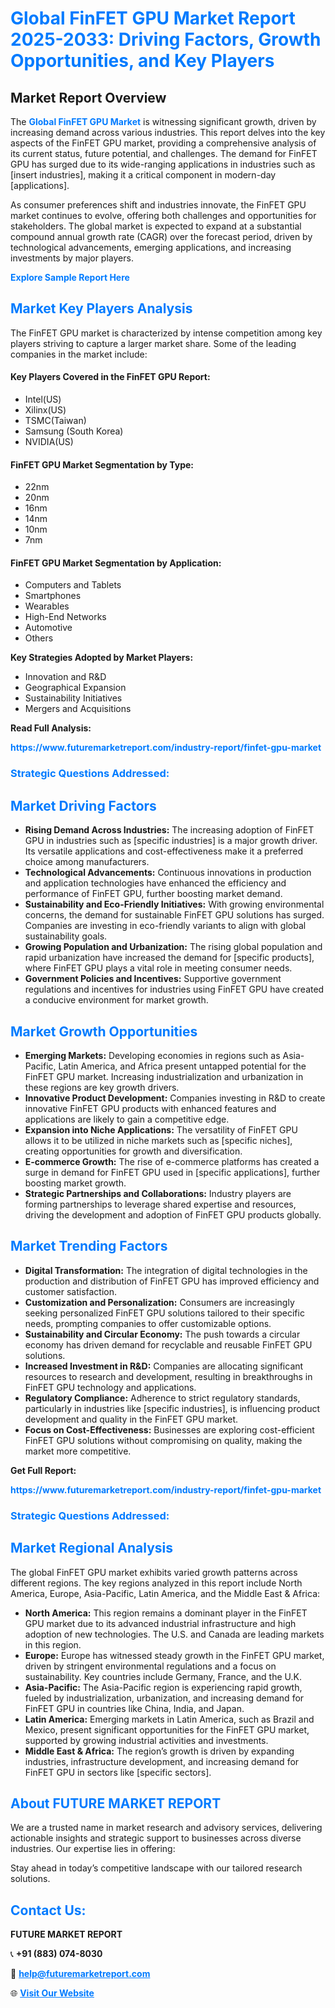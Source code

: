 <h1 style="color: #007BFF;">Global FinFET GPU Market Report 2025-2033: Driving Factors, Growth Opportunities, and Key Players</h1>

<section id="overview">
<h2>Market Report Overview</h2>
<p>The <a href="https://www.futuremarketreport.com/industry-report/finfet-gpu-market" style="color: #007BFF; text-decoration: none;"><strong>Global FinFET GPU Market</strong></a> is witnessing significant growth, driven by increasing demand across various industries. This report delves into the key aspects of the FinFET GPU market, providing a comprehensive analysis of its current status, future potential, and challenges. The demand for FinFET GPU has surged due to its wide-ranging applications in industries such as [insert industries], making it a critical component in modern-day [applications].</p>
<p>As consumer preferences shift and industries innovate, the FinFET GPU market continues to evolve, offering both challenges and opportunities for stakeholders. The global market is expected to expand at a substantial compound annual growth rate (CAGR) over the forecast period, driven by technological advancements, emerging applications, and increasing investments by major players.</p>
</section>

<section id="overview">
<p><a href="https://www.futuremarketreport.com/request-sample/reportId=75703" style="color: #007BFF; text-decoration: none;"><strong>Explore Sample Report Here</strong></a></p>
</section>

<section id="key-players">
<h2 style="color: #007BFF;">Market Key Players Analysis</h2>
<p>The FinFET GPU market is characterized by intense competition among key players striving to capture a larger market share. Some of the leading companies in the market include:</p>
<h4>Key Players Covered in the FinFET GPU Report:</h4>
<ul><li>Intel(US)</li><li>Xilinx(US)</li><li>TSMC(Taiwan)</li><li>Samsung (South Korea)</li><li>NVIDIA(US)</li></ul>
<h4>FinFET GPU Market Segmentation by Type:</h4>
<ul><li>22nm</li><li>20nm</li><li>16nm</li><li>14nm</li><li>10nm</li><li>7nm</li></ul>

<h4>FinFET GPU Market Segmentation by Application:</h4>
<ul><li>Computers and Tablets</li><li>Smartphones</li><li>Wearables</li><li>High-End Networks</li><li>Automotive</li><li>Others</li></ul>
<p><strong>Key Strategies Adopted by Market Players:</strong></p>
<ul>
<li>Innovation and R&D</li>
<li>Geographical Expansion</li>
<li>Sustainability Initiatives</li>
<li>Mergers and Acquisitions</li>
</ul>
</section>

<section>
<p><strong>Read Full Analysis: </strong></p><a href="https://www.futuremarketreport.com/industry-report/finfet-gpu-market" style="color: #007BFF; text-decoration: none;"><strong>https://www.futuremarketreport.com/industry-report/finfet-gpu-market</strong></a>
<h3 style="color: #007BFF;">Strategic Questions Addressed:</h3>
</section>

<section id="driving-factors">
<h2 style="color: #007BFF;">Market Driving Factors</h2>
<ul>
<li><strong>Rising Demand Across Industries:</strong> The increasing adoption of FinFET GPU in industries such as [specific industries] is a major growth driver. Its versatile applications and cost-effectiveness make it a preferred choice among manufacturers.</li>
<li><strong>Technological Advancements:</strong> Continuous innovations in production and application technologies have enhanced the efficiency and performance of FinFET GPU, further boosting market demand.</li>
<li><strong>Sustainability and Eco-Friendly Initiatives:</strong> With growing environmental concerns, the demand for sustainable FinFET GPU solutions has surged. Companies are investing in eco-friendly variants to align with global sustainability goals.</li>
<li><strong>Growing Population and Urbanization:</strong> The rising global population and rapid urbanization have increased the demand for [specific products], where FinFET GPU plays a vital role in meeting consumer needs.</li>
<li><strong>Government Policies and Incentives:</strong> Supportive government regulations and incentives for industries using FinFET GPU have created a conducive environment for market growth.</li>
</ul>
</section>

<section id="growth-opportunities">
<h2 style="color: #007BFF;">Market Growth Opportunities</h2>
<ul>
<li><strong>Emerging Markets:</strong> Developing economies in regions such as Asia-Pacific, Latin America, and Africa present untapped potential for the FinFET GPU market. Increasing industrialization and urbanization in these regions are key growth drivers.</li>
<li><strong>Innovative Product Development:</strong> Companies investing in R&D to create innovative FinFET GPU products with enhanced features and applications are likely to gain a competitive edge.</li>
<li><strong>Expansion into Niche Applications:</strong> The versatility of FinFET GPU allows it to be utilized in niche markets such as [specific niches], creating opportunities for growth and diversification.</li>
<li><strong>E-commerce Growth:</strong> The rise of e-commerce platforms has created a surge in demand for FinFET GPU used in [specific applications], further boosting market growth.</li>
<li><strong>Strategic Partnerships and Collaborations:</strong> Industry players are forming partnerships to leverage shared expertise and resources, driving the development and adoption of FinFET GPU products globally.</li>
</ul>
</section>

<section id="trending-factors">
<h2 style="color: #007BFF;">Market Trending Factors</h2>
<ul>
<li><strong>Digital Transformation:</strong> The integration of digital technologies in the production and distribution of FinFET GPU has improved efficiency and customer satisfaction.</li>
<li><strong>Customization and Personalization:</strong> Consumers are increasingly seeking personalized FinFET GPU solutions tailored to their specific needs, prompting companies to offer customizable options.</li>
<li><strong>Sustainability and Circular Economy:</strong> The push towards a circular economy has driven demand for recyclable and reusable FinFET GPU solutions.</li>
<li><strong>Increased Investment in R&D:</strong> Companies are allocating significant resources to research and development, resulting in breakthroughs in FinFET GPU technology and applications.</li>
<li><strong>Regulatory Compliance:</strong> Adherence to strict regulatory standards, particularly in industries like [specific industries], is influencing product development and quality in the FinFET GPU market.</li>
<li><strong>Focus on Cost-Effectiveness:</strong> Businesses are exploring cost-efficient FinFET GPU solutions without compromising on quality, making the market more competitive.</li>
</ul>
</section>

<section>
<p><strong>Get Full Report: </strong></p><a href="https://www.futuremarketreport.com/industry-report/finfet-gpu-market" style="color: #007BFF; text-decoration: none;"><strong>https://www.futuremarketreport.com/industry-report/finfet-gpu-market</strong></a>
<h3 style="color: #007BFF;">Strategic Questions Addressed:</h3>
</section>


<section id="regional-analysis">
<h2 style="color: #007BFF;">Market Regional Analysis</h2>
<p>The global FinFET GPU market exhibits varied growth patterns across different regions. The key regions analyzed in this report include North America, Europe, Asia-Pacific, Latin America, and the Middle East & Africa:</p>
<ul>
<li><strong>North America:</strong> This region remains a dominant player in the FinFET GPU market due to its advanced industrial infrastructure and high adoption of new technologies. The U.S. and Canada are leading markets in this region.</li>
<li><strong>Europe:</strong> Europe has witnessed steady growth in the FinFET GPU market, driven by stringent environmental regulations and a focus on sustainability. Key countries include Germany, France, and the U.K.</li>
<li><strong>Asia-Pacific:</strong> The Asia-Pacific region is experiencing rapid growth, fueled by industrialization, urbanization, and increasing demand for FinFET GPU in countries like China, India, and Japan.</li>
<li><strong>Latin America:</strong> Emerging markets in Latin America, such as Brazil and Mexico, present significant opportunities for the FinFET GPU market, supported by growing industrial activities and investments.</li>
<li><strong>Middle East & Africa:</strong> The region’s growth is driven by expanding industries, infrastructure development, and increasing demand for FinFET GPU in sectors like [specific sectors].</li>
</ul>
</section>

<footer>
<h2 style="color: #007BFF;">About FUTURE MARKET REPORT</h2>
<p>We are a trusted name in market research and advisory services, delivering actionable insights and strategic support to businesses across diverse industries. Our expertise lies in offering:</p>

<p>Stay ahead in today’s competitive landscape with our tailored research solutions.</p>

<h2 style="color: #007BFF;">Contact Us:</h2>
<p><strong>FUTURE MARKET REPORT</strong></p>
<p>📞 <strong>+91 (883) 074-8030</strong></p>
<p>📧 <strong><a href="mailto:help@futuremarketreport.com" style="color: #007BFF;">help@futuremarketreport.com</a></strong></p>
<p>🌐 <strong><a href="https://www.futuremarketreport.com/" style="color: #007BFF;">Visit Our Website</a></strong></p>
</footer>